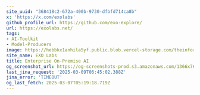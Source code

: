 ```yaml
---
site_uuid: "368418c2-672a-400b-9730-dfbfd714ca8b"
x: 'https://x.com/exolabs'
github_profile_url: https://github.com/exo-explore/
url: https://exolabs.net/
tags:
- AI-Toolkit
- Model-Producers
image: https://hebbkx1anhila5yf.public.blob.vercel-storage.com/theinformation_logo-UpZgzlApi9eYGQgmLw1aPjRywGXjkz.jpeg
site_name: EXO Labs
title: Enterprise On-Premise AI
og_screenshot_url: https://og-screenshots-prod.s3.amazonaws.com/1366x768/80/false/f134fe6e6e3499157922d843be80cfe6b279a904ff225d8fd86c03891bf6c68a.jpeg
last_jina_request: '2025-03-09T06:45:02.388Z'
jina_error: 'TIMEOUT'
og_last_fetch: 2025-03-07T05:19:18.719Z
---
```


